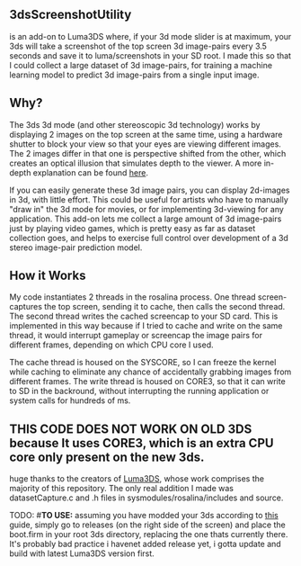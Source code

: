 ## 3dsScreenshotUtility 
is an add-on to Luma3DS where, if your 3d mode slider is at maximum, your 3ds will take a screenshot of the top screen 3d image-pairs every 3.5 seconds and save it to luma/screenshots in your SD root. I made this so that I could collect a large dataset of 3d image-pairs, for training a machine learning model to predict 3d image-pairs from a single input image.

## Why?
The 3ds 3d mode (and other stereoscopic 3d technology) works by displaying 2 images on the top screen at the same time, using a hardware shutter to block your view so that your eyes are viewing different images. The 2 images differ in that one is perspective shifted from the other, which creates an optical illusion that simulates depth to the viewer. A more in-depth explanation can be found [here](https://gbatemp.net/threads/better-stereoscopic-3d-patches-cheat-codes-releases-development-and-discussion.625945/). 

If you can easily generate these 3d image pairs, you can display 2d-images in 3d, with little effort. This could be useful for artists who have to manually "draw in" the 3d mode for movies, or for implementing 3d-viewing for any application. This add-on lets me collect a large amount of 3d image-pairs just by playing video games, which is pretty easy as far as dataset collection goes, and helps to exercise full control over development of a 3d stereo image-pair prediction model.

## How it Works
My code instantiates 2 threads in the rosalina process. One thread screen-captures the top screen, sending it to cache, then calls the second thread. The second thread writes the cached screencap to your SD card. This is implemented in this way because if I tried to cache and write on the same thread, it would interrupt gameplay or screencap the image pairs for different frames, depending on which CPU core I used. 

The cache thread is housed on the SYSCORE, so I can freeze the kernel while caching to eliminate any chance of accidentally grabbing images from different frames. The write thread is housed on CORE3, so that it can write to SD in the backround, without interrupting the running application or system calls for hundreds of ms. 


## THIS CODE DOES NOT WORK ON OLD 3DS because It uses CORE3, which is an extra CPU core only present on the new 3ds.


huge thanks to the creators of [Luma3DS](https://github.com/LumaTeam/Luma3DS), whose work comprises the majority of this repository. The only real addition I made was datasetCapture.c and .h files in sysmodules/rosalina/includes and source. 


TODO:
#**TO USE:** assuming you have modded your 3ds according to [this](https://3ds.hacks.guide/) guide, simply go to releases (on the right side of the screen) and place the boot.firm in your root 3ds directory, replacing the one thats currently there. It's probably bad practice 
i havenet added release yet, i gotta update and build with latest Luma3DS version first.
